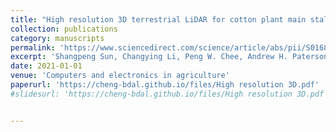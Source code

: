 ```yaml
---
title: "High resolution 3D terrestrial LiDAR for cotton plant main stalk and node detection"
collection: publications
category: manuscripts
permalink: 'https://www.sciencedirect.com/science/article/abs/pii/S0168169921002933'
excerpt: 'Shangpeng Sun, Changying Li, Peng W. Chee, Andrew H. Paterson, <u>Cheng Meng</u>, Jingyi Zhang, Ping Ma, Jon S. Robertson, Jeevan Adhikari<sup>*</sup>'
date: 2021-01-01
venue: 'Computers and electronics in agriculture'
paperurl: 'https://cheng-bdal.github.io/files/High resolution 3D.pdf'
#slidesurl: 'https://cheng-bdal.github.io/files/High resolution 3D.pdf'


---
```


